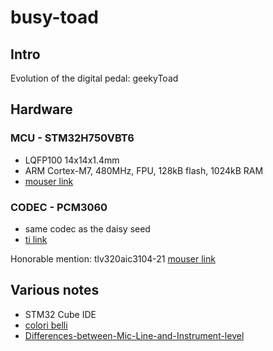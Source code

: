 # busy-toad

## Intro

Evolution of the digital pedal: geekyToad

## Hardware

### MCU - STM32H750VBT6

- LQFP100 14x14x1.4mm
- ARM Cortex-M7, 480MHz, FPU, 128kB flash, 1024kB RAM
- [mouser link](https://www.mouser.dk/ProductDetail/STMicroelectronics/STM32H750VBT6?qs=sGAEpiMZZMuI9neUTtPr7zWYd8yNnBbm60PgquT%2FyNhWon6x3TDxMg%3D%3D)

### CODEC - PCM3060

- same codec as the daisy seed
- [ti link](https://www.ti.com/product/PCM3060#features)

Honorable mention:
tlv320aic3104-21 [mouser link](https://www.mouser.dk/ProductDetail/Texas-Instruments/TLV320AIC3104IRHBR?qs=t6sYTo5dwUzbYVbTYmm%2FAg%3D%3D)

## Various notes

- STM32 Cube IDE
- [colori belli](https://coolors.co/30bced-303036-fffaff-fc5130-050401)
- [Differences-between-Mic-Line-and-Instrument-level](https://support.focusrite.com/hc/en-gb/articles/115004171025-Differences-between-Mic-Line-and-Instrument-level)